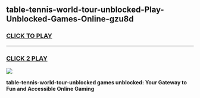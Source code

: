
## table-tennis-world-tour-unblocked-Play-Unblocked-Games-Online-gzu8d
<h3>
<a href="https://premium76.site?title=table-tennis-world-tour-unblocked&ref=25A">CLICK TO PLAY</a></h3>
<hr>

<h3>
<a href="https://premium76.site?title=table-tennis-world-tour-unblocked&ref=25A">CLICK 2 PLAY</a>
  
</h3>

<a href="https://premium76.site?title=table-tennis-world-tour-unblocked&ref=25A"><img src="https://clearcache.store/games.png"></a>


**table-tennis-world-tour-unblocked games unblocked: Your Gateway to Fun and Accessible Online Gaming**
